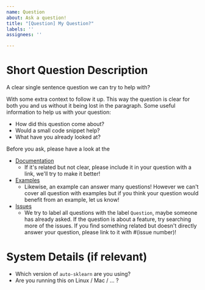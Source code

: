 ```yaml
---
name: Question
about: Ask a question!
title: "[Question] My Question?"
labels: ''
assignees: ''

---
```


# Short Question Description
A clear single sentence question we can try to help with?

With some extra context to follow it up. This way the question is clear for both you and us without it being lost in the paragraph.
Some useful information to help us with your question:
* How did this question come about?
* Would a small code snippet help?
* What have you already looked at?

Before you ask, please have a look at the
* [Documentation](https://automl.github.io/auto-sklearn/master/manual.html)
    * If it's related but not clear, please include it in your question with a link, we'll try to make it better!
* [Examples](https://automl.github.io/auto-sklearn/master/examples/index.html)
    * Likewise, an example can answer many questions! However we can't cover all question with examples but if you think your question would benefit from an example, let us know!
* [Issues](https://github.com/automl/auto-sklearn/issues?q=label%3Aquestion+)
    * We try to label all questions with the label `Question`, maybe someone has already asked. If the question is about a feature, try searching more of the issues. If you find something related but doesn't directly answer your question, please link to it with #(issue number)!

# System Details (if relevant)
* Which version of `auto-sklearn` are you using?
* Are you running this on Linux / Mac / ... ?

